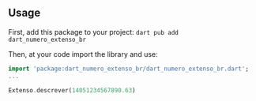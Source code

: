 ## Usage

First, add this package to your project:
`dart pub add dart_numero_extenso_br`

Then, at your code import the library and use:
```dart
import 'package:dart_numero_extenso_br/dart_numero_extenso_br.dart';
...

Extenso.descrever(14051234567890.63)
```